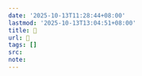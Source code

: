 ```yaml
---
date: '2025-10-13T11:28:44+08:00'
lastmod: '2025-10-13T13:04:51+08:00'
title: 󰞟
url: 󰞟
tags: []
src:
note:
---
```

